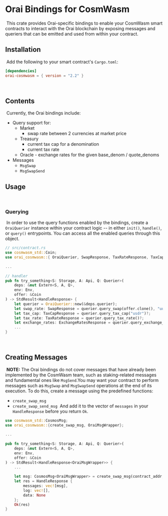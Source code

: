 # Orai Bindings for CosmWasm

​
This crate provides Orai-specific bindings to enable your CosmWasm smart contracts to interact with the Orai blockchain by exposing messages and queriers that can be emitted and used from within your contract.
​

## Installation

​
Add the following to your smart contract's `Cargo.toml`:
​

```toml
[dependencies]
orai-cosmwasm = { version = "2.2" }
```

​

## Contents

​
Currently, the Orai bindings include:
​

- Query support for:
  - Market
    - swap rate between 2 currencies at market price
  - Treasury
    - current tax cap for a denomination
    - current tax rate
  - Oracle - exchange rates for the given base_denom / quote_denoms
    ​
- Messages
  - `MsgSwap`
  - `MsgSwapSend`
    ​

## Usage

​

### Querying

​
In order to use the query functions enabled by the bindings, create a `OraiQuerier` instance within your contract logic -- in either `init()`, `handle()`, or `query()` entrypoints. You can access all the enabled queries through this object.
​

```rust
// src/contract.rs
use cosmwasm_std::Coin;
use orai_cosmwasm::{ OraiQuerier, SwapResponse, TaxRateResponse, TaxCapResponse, ExchangeRatesResponse };
​
...
​
// handler
pub fn try_something<S: Storage, A: Api, Q: Querier>(
    deps: &mut Extern<S, A, Q>,
    env: Env,
    offer: &Coin
) -> StdResult<HandleResponse> {
    let querier = OraiQuerier::new(&deps.querier);
    let swap_rate: SwapResponse = querier.query_swap(offer.clone(), "uusd")?;
    let tax_cap: TaxCapResponse = querier.query_tax_cap("usdr")?;
    let tax_rate: TaxRateResponse = querier.query_tax_rate()?;
    let exchange_rates: ExchangeRatesResponse = querier.query_exchange_rates("uusd", vec!["orai", "ukrw"])?;
    ...
}
```

​

## Creating Messages

​
**NOTE:** The Orai bindings do not cover messages that have already been implemented by the CosmWasm team, such as staking-related messages and fundamental ones like `MsgSend`.
​
You may want your contract to perform messages such as `MsgSwap` and `MsgSwapSend` operations at the end of its execution. To do this, create a message using the predefined functions:
​

- `create_swap_msg`
- `create_swap_send_msg`
  ​
  And add it to the vector of `messages` in your `HandleResponse` before you return `Ok`.
  ​

```rust
use cosmwasm_std::CosmosMsg;
use orai_cosmwasm::{create_swap_msg, OraiMsgWrapper};
​
...
​
pub fn try_something<S: Storage, A: Api, Q: Querier>(
    deps: &mut Extern<S, A, Q>,
    env: Env,
    offer: &Coin
) -> StdResult<HandleResponse<OraiMsgWrapper>> {
    ...
​
    let msg: CosmosMsg<OraiMsgWrapper> = create_swap_msg(contract_addr, offer_coin, ask_denom);
    let res = HandleResponse {
        messages: vec![msg],
        log: vec![],
        data: None
    };
    Ok(res)
}
```
